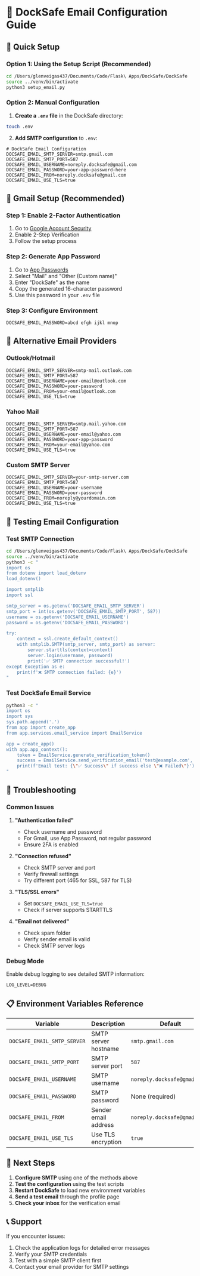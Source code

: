 # 📧 DockSafe Email Configuration Guide

## 🚀 Quick Setup

### Option 1: Using the Setup Script (Recommended)
```bash
cd /Users/glenveigas437/Documents/Code/Flask\ Apps/DockSafe/DockSafe
source ../venv/bin/activate
python3 setup_email.py
```

### Option 2: Manual Configuration

1. **Create a `.env` file** in the DockSafe directory:
```bash
touch .env
```

2. **Add SMTP configuration** to `.env`:
```env
# DockSafe Email Configuration
DOCSAFE_EMAIL_SMTP_SERVER=smtp.gmail.com
DOCSAFE_EMAIL_SMTP_PORT=587
DOCSAFE_EMAIL_USERNAME=noreply.docksafe@gmail.com
DOCSAFE_EMAIL_PASSWORD=your-app-password-here
DOCSAFE_EMAIL_FROM=noreply.docksafe@gmail.com
DOCSAFE_EMAIL_USE_TLS=true
```

## 🔐 Gmail Setup (Recommended)

### Step 1: Enable 2-Factor Authentication
1. Go to [Google Account Security](https://myaccount.google.com/security)
2. Enable 2-Step Verification
3. Follow the setup process

### Step 2: Generate App Password
1. Go to [App Passwords](https://myaccount.google.com/apppasswords)
2. Select "Mail" and "Other (Custom name)"
3. Enter "DockSafe" as the name
4. Copy the generated 16-character password
5. Use this password in your `.env` file

### Step 3: Configure Environment
```env
DOCSAFE_EMAIL_PASSWORD=abcd efgh ijkl mnop
```

## 📧 Alternative Email Providers

### Outlook/Hotmail
```env
DOCSAFE_EMAIL_SMTP_SERVER=smtp-mail.outlook.com
DOCSAFE_EMAIL_SMTP_PORT=587
DOCSAFE_EMAIL_USERNAME=your-email@outlook.com
DOCSAFE_EMAIL_PASSWORD=your-password
DOCSAFE_EMAIL_FROM=your-email@outlook.com
DOCSAFE_EMAIL_USE_TLS=true
```

### Yahoo Mail
```env
DOCSAFE_EMAIL_SMTP_SERVER=smtp.mail.yahoo.com
DOCSAFE_EMAIL_SMTP_PORT=587
DOCSAFE_EMAIL_USERNAME=your-email@yahoo.com
DOCSAFE_EMAIL_PASSWORD=your-app-password
DOCSAFE_EMAIL_FROM=your-email@yahoo.com
DOCSAFE_EMAIL_USE_TLS=true
```

### Custom SMTP Server
```env
DOCSAFE_EMAIL_SMTP_SERVER=your-smtp-server.com
DOCSAFE_EMAIL_SMTP_PORT=587
DOCSAFE_EMAIL_USERNAME=your-username
DOCSAFE_EMAIL_PASSWORD=your-password
DOCSAFE_EMAIL_FROM=noreply@yourdomain.com
DOCSAFE_EMAIL_USE_TLS=true
```

## 🧪 Testing Email Configuration

### Test SMTP Connection
```bash
cd /Users/glenveigas437/Documents/Code/Flask\ Apps/DockSafe/DockSafe
source ../venv/bin/activate
python3 -c "
import os
from dotenv import load_dotenv
load_dotenv()

import smtplib
import ssl

smtp_server = os.getenv('DOCSAFE_EMAIL_SMTP_SERVER')
smtp_port = int(os.getenv('DOCSAFE_EMAIL_SMTP_PORT', 587))
username = os.getenv('DOCSAFE_EMAIL_USERNAME')
password = os.getenv('DOCSAFE_EMAIL_PASSWORD')

try:
    context = ssl.create_default_context()
    with smtplib.SMTP(smtp_server, smtp_port) as server:
        server.starttls(context=context)
        server.login(username, password)
        print('✅ SMTP connection successful!')
except Exception as e:
    print(f'❌ SMTP connection failed: {e}')
"
```

### Test DockSafe Email Service
```bash
python3 -c "
import os
import sys
sys.path.append('.')
from app import create_app
from app.services.email_service import EmailService

app = create_app()
with app.app_context():
    token = EmailService.generate_verification_token()
    success = EmailService.send_verification_email('test@example.com', token, 'Test User')
    print(f'Email test: {\"✅ Success\" if success else \"❌ Failed\"}')
"
```

## 🔧 Troubleshooting

### Common Issues

1. **"Authentication failed"**
   - Check username and password
   - For Gmail, use App Password, not regular password
   - Ensure 2FA is enabled

2. **"Connection refused"**
   - Check SMTP server and port
   - Verify firewall settings
   - Try different port (465 for SSL, 587 for TLS)

3. **"TLS/SSL errors"**
   - Set `DOCSAFE_EMAIL_USE_TLS=true`
   - Check if server supports STARTTLS

4. **"Email not delivered"**
   - Check spam folder
   - Verify sender email is valid
   - Check SMTP server logs

### Debug Mode
Enable debug logging to see detailed SMTP information:
```env
LOG_LEVEL=DEBUG
```

## 📋 Environment Variables Reference

| Variable | Description | Default |
|----------|-------------|---------|
| `DOCSAFE_EMAIL_SMTP_SERVER` | SMTP server hostname | `smtp.gmail.com` |
| `DOCSAFE_EMAIL_SMTP_PORT` | SMTP server port | `587` |
| `DOCSAFE_EMAIL_USERNAME` | SMTP username | `noreply.docksafe@gmail.com` |
| `DOCSAFE_EMAIL_PASSWORD` | SMTP password | None (required) |
| `DOCSAFE_EMAIL_FROM` | Sender email address | `noreply.docksafe@gmail.com` |
| `DOCSAFE_EMAIL_USE_TLS` | Use TLS encryption | `true` |

## 🎯 Next Steps

1. **Configure SMTP** using one of the methods above
2. **Test the configuration** using the test scripts
3. **Restart DockSafe** to load new environment variables
4. **Send a test email** through the profile page
5. **Check your inbox** for the verification email

## 📞 Support

If you encounter issues:
1. Check the application logs for detailed error messages
2. Verify your SMTP credentials
3. Test with a simple SMTP client first
4. Contact your email provider for SMTP settings
